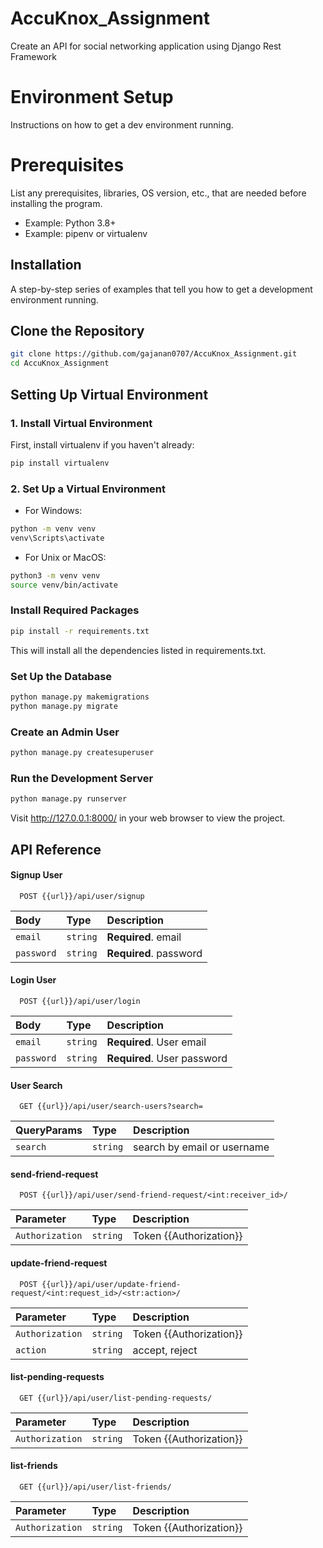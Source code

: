 
# AccuKnox_Assignment

Create an API for social networking application using Django Rest Framework

# Environment Setup
Instructions on how to get a dev environment running.

# Prerequisites
List any prerequisites, libraries, OS version, etc., that are needed before installing the program.

- Example: Python 3.8+
- Example: pipenv or virtualenv


## Installation

A step-by-step series of examples that tell you how to get a development environment running.

## Clone the Repository

```bash
git clone https://github.com/gajanan0707/AccuKnox_Assignment.git
cd AccuKnox_Assignment
```

## Setting Up Virtual Environment

### 1. Install Virtual Environment

First, install virtualenv if you haven't already:
```bash
pip install virtualenv
```

### 2. Set Up a Virtual Environment
- For Windows:
```bash
python -m venv venv
venv\Scripts\activate
```

- For Unix or MacOS:
```bash
python3 -m venv venv
source venv/bin/activate
```

### Install Required Packages
```bash
pip install -r requirements.txt
```
This will install all the dependencies listed in requirements.txt.

### Set Up the Database
```bash
python manage.py makemigrations
python manage.py migrate
```

### Create an Admin User
```bash
python manage.py createsuperuser
```

### Run the Development Server
```bash
python manage.py runserver
```
Visit http://127.0.0.1:8000/ in your web browser to view the project.






    
## API Reference

#### Signup User

```http
  POST {{url}}/api/user/signup
```

| Body | Type     | Description                |
| :-------- | :------- | :------------------------- |
| `email` | `string` | **Required**. email |
| `password` | `string` | **Required**. password |

#### Login User

```http
  POST {{url}}/api/user/login
```

| Body | Type     | Description                       |
| :-------- | :------- | :-------------------------------- |
| `email`      | `string` | **Required**. User email |
| `password`      | `string` | **Required**. User password |


#### User Search

```http
  GET {{url}}/api/user/search-users?search=
```

| QueryParams | Type     | Description                       |
| :-------- | :------- | :-------------------------------- |
| `search`      | `string` | search by email or username |


#### send-friend-request

```http
  POST {{url}}/api/user/send-friend-request/<int:receiver_id>/
```

| Parameter | Type     | Description                |
| :-------- | :------- | :------------------------- |
| `Authorization` | `string` | Token {{Authorization}} |


#### update-friend-request

```http
  POST {{url}}/api/user/update-friend-request/<int:request_id>/<str:action>/
```

| Parameter | Type     | Description                |
| :-------- | :------- | :------------------------- |
| `Authorization` | `string` | Token {{Authorization}} |
| `action` | `string` | accept, reject |


#### list-pending-requests

```http
  GET {{url}}/api/user/list-pending-requests/
```

| Parameter | Type     | Description                |
| :-------- | :------- | :------------------------- |
| `Authorization` | `string` | Token {{Authorization}} |


#### list-friends

```http
  GET {{url}}/api/user/list-friends/
```

| Parameter | Type     | Description                |
| :-------- | :------- | :------------------------- |
| `Authorization` | `string` | Token {{Authorization}} |